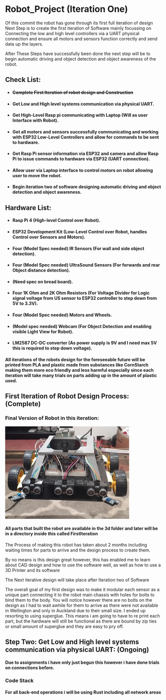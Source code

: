 # Robot_Project (Iteration One)

Of this commit the robot has gone through its first full iteration of design
Next Step is to create the first iteration of Software mainly focussing on Connecting 
the low and high level controllers via a UART physical connection and ensure all motors 
and sensors function correctly and send data up the layers.

After These Steps have successfully been done the next step will be to begin automatic driving and object detection and object awareness
of the robot.


## Check List:
* #### ~~Complete First Iteration of robot design and Construction~~ 
* #### Get Low and High level systems communication via physical UART.
* #### Get High-Level Rasp pi communicating with Laptop (Will as user Interface with Robot).
* #### Get all motors and sensors successfully communicating and working with ESP32 Low-Level Controllers and allow for commands to be sent to hardware.
* #### Get Rasp Pi sensor information via ESP32 and camera and allow Rasp Pi to issue commands to hardware via ESP32 (UART connection).
* #### Allow user via Laptop interface to control motors on robot allowing user to move the robot.
* #### Begin iteration two of software designing automatic driving and object detection and object awareness.

## Hardware List:
* #### Rasp Pi 4 (High-level Control over Robot).
* #### ESP32 Development Kit (Low-Level Control over Robot, handles Control over Sensors and Motors).
* #### Four (Model Spec needed) IR Sensors (For wall and side object detection).
* #### Four (Model Spec needed) UltraSound Sensors (For forwards and rear Object distance detection).
* #### (Need spec on bread board).
* #### Four 1K Ohm and 2K Ohm Resistors (For Voltage Divider for Logic signal voltage from US sensor to ESP32 controller to step down from 5V to 3.3V).
* #### Four (Model Spec needed) Motors and Wheels.
* #### (Model spec needed) Webcam (For Object Detection and enabling visible Light View for Robot).
* #### LM2587 DC-DC converter (As power supply is 9V and I need max 5V this is required to step down voltage).

#### All iterations of the robots design for the foreseeable future will be printed from PLA and plastic made from substances like CornStarch making them more eco friendly and less harmful especially since each iteration will take many trials on parts adding up in the amount of plastic used.
## First Iteration of Robot Design  Process: (Complete)
### Final Version of Robot in this iteration:
<img src="images/IMG_20250802_222202.jpg" alt="Robot Final Version" width="400">

#### All parts that built the robot are available in the 3d folder and later will be in a directory inside this called FirstIteration
The Process of making this robot has taken about 2 months including waiting times for 
parts to arrive and the design process to create them.

By no means is this design great however, this has enabled me to learn about CAD
design and how to use the software well, as well as how to use a 3D Printer and its software

The Next iterative design will take place after Iteration two of Software

The overall goal of my first design was to make it modular
each sensor as a unique part connecting it to the robot main chassis
with holes for bolts to bind them to the body.
You will notice however there are no bolts on the design as I had to wait awhile for them to arrive
as there were not available in Wellington and only in Auckland due to their small size.
I ended up resorting to using superglue. This means i am going to have to re print each part, but the
hardware will still be functional as there are bound by zip ties or small amount of superglue and they 
are easy to pry off.

## Step Two: Get Low and High level systems communication via physical UART: (Ongoing)

#### Due to assignments i have only just begun this however i have done trials on connections before.
### Code Stack
#### For all back-end operations i will be using Rust including all network areas

